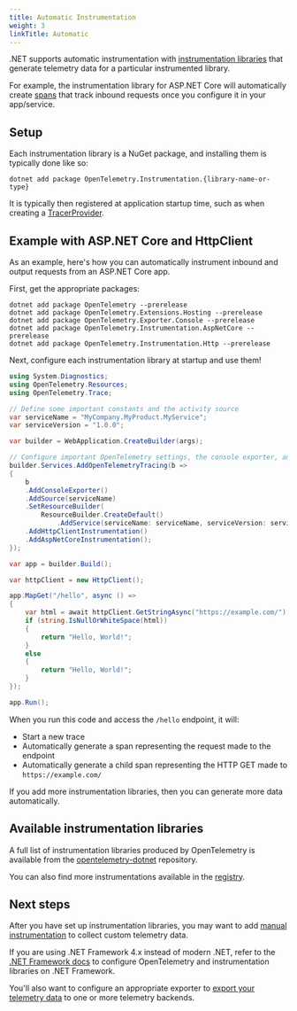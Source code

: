 ```yaml
---
title: Automatic Instrumentation
weight: 3
linkTitle: Automatic
---
```


.NET supports automatic instrumentation with [instrumentation
libraries](/docs/reference/specification/glossary/#instrumentation-library) that
generate telemetry data for a particular instrumented library.

For example, the instrumentation library for ASP.NET Core will automatically
create [spans](/docs/concepts/signals/traces/#spans-in-opentelemetry) that track
inbound requests once you configure it in your app/service.

## Setup

Each instrumentation library is a NuGet package, and installing them is
typically done like so:

```
dotnet add package OpenTelemetry.Instrumentation.{library-name-or-type}
```

It is typically then registered at application startup time, such as when
creating a
[TracerProvider](/docs/concepts/signals/traces/#tracer-provider).

## Example with ASP.NET Core and HttpClient

As an example, here's how you can automatically instrument inbound and output
requests from an ASP.NET Core app.

First, get the appropriate packages:

```console
dotnet add package OpenTelemetry --prerelease
dotnet add package OpenTelemetry.Extensions.Hosting --prerelease
dotnet add package OpenTelemetry.Exporter.Console --prerelease
dotnet add package OpenTelemetry.Instrumentation.AspNetCore --prerelease
dotnet add package OpenTelemetry.Instrumentation.Http --prerelease
```

Next, configure each instrumentation library at startup and use them!

```csharp
using System.Diagnostics;
using OpenTelemetry.Resources;
using OpenTelemetry.Trace;

// Define some important constants and the activity source
var serviceName = "MyCompany.MyProduct.MyService";
var serviceVersion = "1.0.0";

var builder = WebApplication.CreateBuilder(args);

// Configure important OpenTelemetry settings, the console exporter, and automatic instrumentation
builder.Services.AddOpenTelemetryTracing(b =>
{
    b
    .AddConsoleExporter()
    .AddSource(serviceName)
    .SetResourceBuilder(
        ResourceBuilder.CreateDefault()
            .AddService(serviceName: serviceName, serviceVersion: serviceVersion))
    .AddHttpClientInstrumentation()
    .AddAspNetCoreInstrumentation();
});

var app = builder.Build();

var httpClient = new HttpClient();

app.MapGet("/hello", async () =>
{
    var html = await httpClient.GetStringAsync("https://example.com/");
    if (string.IsNullOrWhiteSpace(html))
    {
        return "Hello, World!";
    }
    else
    {
        return "Hello, World!";
    }
});

app.Run();
```

When you run this code and access the `/hello` endpoint, it will:

* Start a new trace
* Automatically generate a span representing the request made to the endpoint
* Automatically generate a child span representing the HTTP GET made to
  `https://example.com/`

If you add more instrumentation libraries, then you can generate more data
automatically.

## Available instrumentation libraries

A full list of instrumentation libraries produced by OpenTelemetry is available
from the [opentelemetry-dotnet][] repository.

You can also find more instrumentations available in the
[registry](/registry/?language=dotnet&component=instrumentation).

## Next steps

After you have set up instrumentation libraries, you may want to add [manual
instrumentation](/docs/instrumentation/net/manual) to collect custom telemetry
data.

If you are using .NET Framework 4.x instead of modern .NET, refer to the [.NET
Framework docs](/docs/instrumentation/net/netframework) to configure
OpenTelemetry and instrumentation libraries on .NET Framework.

You'll also want to configure an appropriate exporter to [export your telemetry
data](/docs/instrumentation/net/exporters) to one or more telemetry backends.

[opentelemetry-dotnet]: https://github.com/open-telemetry/opentelemetry-dotnet
